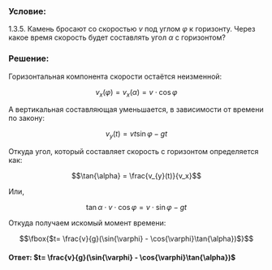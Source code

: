 ###  Условие: 

$1.3.5.$ Камень бросают со скоростью $v$ под углом $\varphi$ к горизонту. Через какое время скорость будет составлять угол $\alpha$ с горизонтом? 

###  Решение: 

Горизонтальная компонента скорости остаётся неизменной: 

$$v_{x}(\varphi) = v_{x}(\alpha ) = v \cdot \cos{\varphi}$$ 

А вертикальная составляющая уменьшается, в зависимости от времени по закону: 

$$v_{y}(t) = vt \sin{\varphi} - gt$$ 

Откуда угол, который составляет скорость с горизонтом определяется как: 

$$\tan{\alpha} = \frac{v_{y}(t)}{v_x}$$ 

Или, 

$$\tan{\alpha} \cdot v \cdot \cos{\varphi} = v \cdot \sin{\varphi} - gt$$ 

Откуда получаем искомый момент времени: 

$$\fbox{$t= \frac{v}{g}(\sin{\varphi} - \cos{\varphi}\tan{\alpha})$}$$ 

####  Ответ: $t= \frac{v}{g}(\sin{\varphi} - \cos{\varphi}\tan{\alpha})$ 

  

